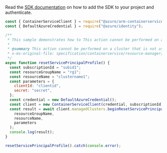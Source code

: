 Read the [SDK documentation](https://github.com/Azure/azure-sdk-for-js/blob/%40azure%2Farm-containerservice_16.1.0-beta.2/sdk/containerservice/arm-containerservice/README.md) on how to add the SDK to your project and authenticate.

```javascript
const { ContainerServiceClient } = require("@azure/arm-containerservice");
const { DefaultAzureCredential } = require("@azure/identity");

/**
 * This sample demonstrates how to This action cannot be performed on a cluster that is not using a service principal
 *
 * @summary This action cannot be performed on a cluster that is not using a service principal
 * x-ms-original-file: specification/containerservice/resource-manager/Microsoft.ContainerService/stable/2022-03-01/examples/ManagedClustersResetServicePrincipalProfile.json
 */
async function resetServicePrincipalProfile() {
  const subscriptionId = "subid1";
  const resourceGroupName = "rg1";
  const resourceName = "clustername1";
  const parameters = {
    clientId: "clientid",
    secret: "secret",
  };
  const credential = new DefaultAzureCredential();
  const client = new ContainerServiceClient(credential, subscriptionId);
  const result = await client.managedClusters.beginResetServicePrincipalProfileAndWait(
    resourceGroupName,
    resourceName,
    parameters
  );
  console.log(result);
}

resetServicePrincipalProfile().catch(console.error);
```
